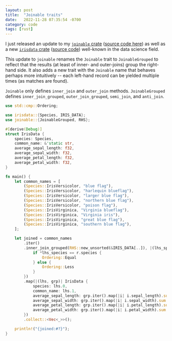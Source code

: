 ```yaml
---
layout: post
title:  "Joinable traits"
date:   2022-11-28 07:35:54 -0700
category: code
tags: [rust]
---
```


I just released an update to my [`joinable` crate](https://crates.io/crates/joinable/) ([source code here](https://github.com/aeshirey/joinable)) as well as a new [`irisdata` crate](https://crates.io/crates/irisdata) ([source code](https://github.com/aeshirey/irisdata)) well-known in the data science field.

This update to `joinable` renames the `Joinable` trait to `JoinableGrouped` to reflect that the results (at least of inner- and outer-joins) group the right-hand side. It also adds a new trait with the `Joinable` name that behaves perhaps more intuitively -- each left-hand record can be yielded multiple times (as matches are found).

`Joinable` only defines `inner_join` and `outer_join` methods. `JoinableGrouped` defines `inner_join_grouped`, `outer_join_grouped`, `semi_join`, and `anti_join`.

```rust
use std::cmp::Ordering;

use irisdata::{Species, IRIS_DATA};
use joinable::{JoinableGrouped, RHS};

#[derive(Debug)]
struct IrisData {
    species: Species,
    common_name: &'static str,
    average_sepal_length: f32,
    average_sepal_width: f32,
    average_petal_length: f32,
    average_petal_width: f32,
}

fn main() {
    let common_names = [
        (Species::IrisVersicolor, "blue flag"),
        (Species::IrisVersicolor, "harlequin blueflag"),
        (Species::IrisVersicolor, "larger blue flag"),
        (Species::IrisVersicolor, "northern blue flag"),
        (Species::IrisVersicolor, "poison flag"),
        (Species::IrisVirginica, "Virginia blueflag"),
        (Species::IrisVirginica, "Virginia iris"),
        (Species::IrisVirginica, "great blue flag"),
        (Species::IrisVirginica, "southern blue flag"),
    ];

    let joined = common_names
        .iter()
        .inner_join_grouped(RHS::new_unsorted(&IRIS_DATA[..]), |(lhs_species, _), r| {
            if *lhs_species == r.species {
                Ordering::Equal
            } else {
                Ordering::Less
            }
        })
        .map(|(lhs, grp)| IrisData {
            species: lhs.0,
            common_name: lhs.1,
            average_sepal_length: grp.iter().map(|i| i.sepal_length).sum::<f32>() / grp.len() as f32,
            average_sepal_width: grp.iter().map(|i| i.sepal_width).sum::<f32>() / grp.len() as f32,
            average_petal_length: grp.iter().map(|i| i.petal_length).sum::<f32>() / grp.len() as f32,
            average_petal_width: grp.iter().map(|i| i.petal_width).sum::<f32>() / grp.len() as f32,
        })
        .collect::<Vec<_>>();

    println!("{joined:#?}");
}
```
